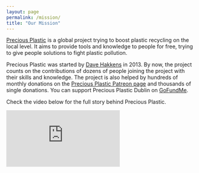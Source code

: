 ```yaml
---
layout: page
permalink: /mission/
title: "Our Mission"
---
```


[Precious Plastic](https://preciousplastic.com) is a global project trying to boost plastic recycling on the local level. It aims to provide tools and knowledge to people for free, trying to give people solutions to fight plastic pollution. 

Precious Plastic was started by [Dave Hakkens](https://davehakkens.nl/) in 2013. By now, the project counts on the contributions of dozens of people joining the project with their skills and knowledge. The project is also helped by hundreds of monthly donations on the [Precious Plastic Patreon page](https://www.patreon.com/davehakkens) and thousands of single donations. You can support Precious Plastic Dublin on [GoFundMe](https://www.gofundme.com/f/precious-plastic-dublin-stage-1?pc=wd_md_campimage_r).

Check the video below for the full story behind Precious Plastic. 

<div class="container">
<iframe src="https://www.youtube.com/embed/EPA2l1bi2pQ"
frameborder="0" allowfullscreen class="video"></iframe>
</div>

